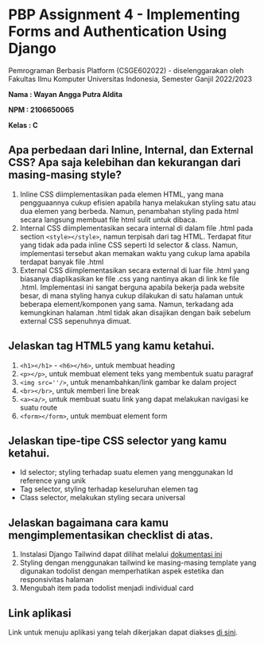 

# PBP Assignment 4 - Implementing Forms and Authentication Using Django

Pemrograman Berbasis Platform (CSGE602022) - diselenggarakan oleh 
Fakultas Ilmu Komputer Universitas Indonesia, Semester Ganjil 2022/2023

**Nama  : Wayan Angga Putra Aldita**

**NPM   : 2106650065**

**Kelas : C**

## Apa perbedaan dari Inline, Internal, dan External CSS? Apa saja kelebihan dan kekurangan dari masing-masing style?
1. Inline CSS diimplementasikan pada elemen HTML, yang mana pengguaannya cukup efisien apabila hanya melakukan styling satu atau dua elemen yang berbeda. Namun, penambahan styling pada html secara langsung membuat file html sulit untuk dibaca. 
2. Internal CSS diimplementasikan secara internal di dalam file .html pada section `<style></style>`, namun terpisah dari tag HTML. Terdapat fitur yang tidak ada pada inline CSS seperti Id selector & class. Namun, implementasi tersebut akan memakan waktu yang cukup lama apabila terdapat banyak file .html
3. External CSS diimplementasikan secara external di luar file .html yang biasanya diaplikasikan ke file .css yang nantinya akan di link ke file .html. Implementasi ini sangat berguna apabila bekerja pada website besar, di mana styling hanya cukup dilakukan di satu halaman untuk beberapa element/komponen yang sama. Namun, terkadang ada kemungkinan halaman .html tidak akan disajikan dengan baik sebelum external CSS sepenuhnya dimuat.

## Jelaskan tag HTML5 yang kamu ketahui.
1. `<h1></h1>` - `<h6></h6>`, untuk membuat heading
2. `<p></p>`, untuk membuat element teks yang membentuk suatu paragraf
3. `<img src=''/>`, untuk menambahkan/link gambar ke dalam project
4. `<br></br>`, untuk memberi line break
5. `<a><a/>`, untuk membuat suatu link yang dapat melakukan navigasi ke suatu route
6. `<form></form>`, untuk membuat element form


## Jelaskan tipe-tipe CSS selector yang kamu ketahui.
- Id selector; styling terhadap suatu elemen yang menggunakan Id reference yang unik
- Tag selector, styling terhadap keseluruhan elemen tag
- Class selector, melakukan styling secara universal

## Jelaskan bagaimana cara kamu mengimplementasikan checklist di atas.
1. Instalasi Django Tailwind dapat dilihat melalui [dokumentasi ini](https://django-tailwind.readthedocs.io/en/latest/installation.html)
2. Styling dengan menggunakan tailwind ke masing-masing template yang digunakan todolist dengan memperhatikan aspek estetika dan responsivitas halaman
3. Mengubah item pada todolist menjadi individual card 

## Link aplikasi
Link untuk menuju aplikasi yang telah dikerjakan dapat diakses [di sini](https://pbp-tugas-2-angga.herokuapp.com/todolist/).
